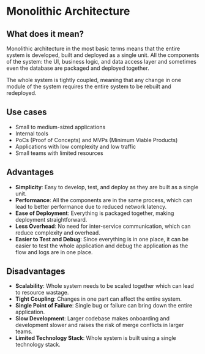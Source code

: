 # Monolithic Architecture

## What does it mean?

Monolithic architecture in the most basic terms means that the entire system is developed, built and deployed as a single unit. All the components of the system: the UI, business logic, and data access layer and sometimes even the database are packaged and deployed together.

The whole system is tightly coupled, meaning that any change in one module of the system requires the entire system to be rebuilt and redeployed.

## Use cases

- Small to medium-sized applications
- Internal tools
- PoCs (Proof of Concepts) and MVPs (Minimum Viable Products)
- Applications with low complexity and low traffic
- Small teams with limited resources

## Advantages

- **Simplicity**: Easy to develop, test, and deploy as they are built as a single unit.
- **Performance**: All the components are in the same process, which can lead to better performance due to reduced network latency.
- **Ease of Deployment**: Everything is packaged together, making deployment straightforward.
- **Less Overhead**: No need for inter-service communication, which can reduce complexity and overhead.
- **Easier to Test and Debug**: Since everything is in one place, it can be easier to test the whole application and debug the application as the flow and logs are in one place.

## Disadvantages

- **Scalability**: Whole system needs to be scaled together which can lead to resource wastage.
- **Tight Coupling**: Changes in one part can affect the entire system.
- **Single Point of Failure**: Single bug or failure can bring down the entire application.
- **Slow Development**: Larger codebase makes onboarding and development slower and raises the risk of merge conflicts in larger teams.
- **Limited Technology Stack**: Whole system is built using a single technology stack.

